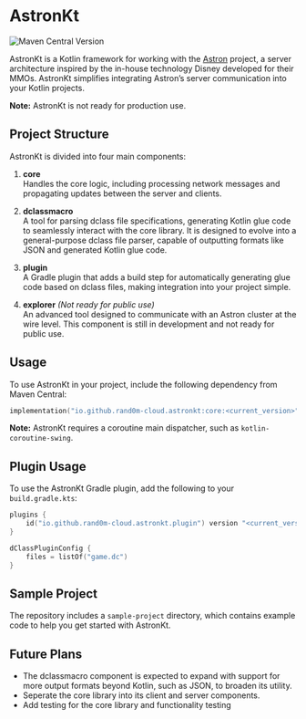 # AstronKt

![Maven Central Version](https://img.shields.io/maven-central/v/io.github.rand0m-cloud.astronkt/core)

AstronKt is a Kotlin framework for working with the [Astron](https://github.com/Astron/Astron) project, a server
architecture inspired by the in-house technology Disney developed for their MMOs. AstronKt simplifies integrating
Astron’s server communication into your Kotlin projects.

**Note:** AstronKt is not ready for production use.

## Project Structure

AstronKt is divided into four main components:

1. **core**  
   Handles the core logic, including processing network messages and propagating updates between the server and clients.

2. **dclassmacro**  
   A tool for parsing dclass file specifications, generating Kotlin glue code to seamlessly interact with the core
   library. It is designed to evolve into a general-purpose dclass file parser, capable of outputting formats like
   JSON and generated Kotlin glue code.

3. **plugin**  
   A Gradle plugin that adds a build step for automatically generating glue code based on dclass files, making
   integration into your project simple.

4. **explorer** *(Not ready for public use)*  
   An advanced tool designed to communicate with an Astron cluster at the wire level. This component is still in
   development and not ready for public use.

## Usage

To use AstronKt in your project, include the following dependency from Maven Central:

```kotlin
implementation("io.github.rand0m-cloud.astronkt:core:<current_version>")
```

**Note:** AstronKt requires a coroutine main dispatcher, such as `kotlin-coroutine-swing`.

## Plugin Usage

To use the AstronKt Gradle plugin, add the following to your `build.gradle.kts`:

```kotlin
plugins {
    id("io.github.rand0m-cloud.astronkt.plugin") version "<current_version>"
}

dClassPluginConfig {
    files = listOf("game.dc")
}
```

## Sample Project

The repository includes a `sample-project` directory, which contains example code to help you get started with AstronKt.

## Future Plans

* The dclassmacro component is expected to expand with support for more output formats beyond Kotlin, such as JSON, to
  broaden its utility.
* Seperate the core library into its client and server components.
* Add testing for the core library and functionality testing